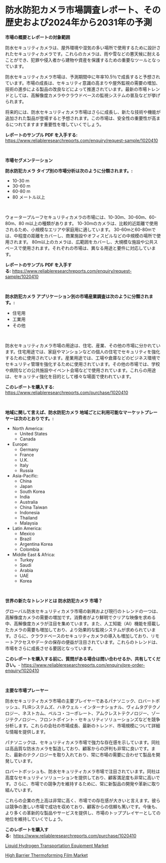 <p><h1>防水防犯カメラ市場調査レポート、その歴史および2024年から2031年の予測</h1></p><p><strong>市場の概要とレポートの対象範囲</strong></p>
<p><p>防水セキュリティカメラは、屋外環境や湿気の多い場所で使用するために設計されたセキュリティカメラです。これらのカメラは、雨や雪などの悪天候に耐えることができ、犯罪や侵入者から建物や資産を保護するための重要なツールとなっています。</p><p>防水セキュリティカメラ市場は、予測期間中に年率10.5％で成長すると予想されています。市場の成長は、セキュリティ意識の高まりや屋外監視の需要の増加、技術の進歩による製品の改良などによって推進されています。最新の市場トレンドとしては、高解像度カメラやクラウドベースの監視システムの普及などが挙げられます。</p><p>将来的には、防水セキュリティカメラ市場はさらに成長し、新たな技術や機能が追加された製品が登場すると予想されます。この市場は、安全性の重要性が高まるにつれてますます重要性を増していくでしょう。</p></p>
<p><strong>レポートのサンプル PDF を入手する:</strong> <a href="https://www.reliableresearchreports.com/enquiry/request-sample/1020410">https://www.reliableresearchreports.com/enquiry/request-sample/1020410</a></p>
<p>&nbsp;</p>
<p><strong>市場セグメンテーション</strong></p>
<p><strong>防水防犯カメラ タイプ別の市場分析は次のように分類されます。:</strong></p>
<p><ul><li>10-30 m</li><li>30-60 m</li><li>60-80 m</li><li>80 メートル以上</li></ul></p>
<p>&nbsp;</p>
<p><p>ウォータープルーフセキュリティカメラの市場には、10-30m、30-60m、60-80m、80 m以上の種類があります。 10-30mのカメラは、比較的近距離で使用されるため、小規模なエリアや家庭用に適しています。 30-60mと60-80mでは、中程度の距離をカバーし、商業施設やオフィスビルなどの中規模の場所で使用されます。 80m以上のカメラは、広範囲をカバーし、大規模な施設や公共スペースで使用されます。それぞれの市場は、異なる用途と要件に対応しています。</p></p>
<p><strong>レポートのサンプル PDF を入手する:</strong>&nbsp;<a href="https://www.reliableresearchreports.com/enquiry/request-sample/1020410">https://www.reliableresearchreports.com/enquiry/request-sample/1020410</a></p>
<p>&nbsp;</p>
<p><strong> 防水防犯カメラ アプリケーション別の市場産業調査は次のように分類されます。:</strong></p>
<p><ul><li>住宅用</li><li>工業用</li><li>その他</li></ul></p>
<p>&nbsp;</p>
<p><p>防水セキュリティカメラ市場の用途は、住宅、産業、その他の市場に分かれています。住宅用途では、家庭やマンションなどの個人の住宅でセキュリティを強化するために使用されています。産業用途では、工場や倉庫などのビジネス環境でセキュリティ管理を強化するために使用されています。その他の市場では、学校や病院などの公共施設やイベント会場などで使用されています。これらの用途は、セキュリティ強化を目的として様々な場面で使われています。</p></p>
<p><strong>このレポートを購入する:</strong>&nbsp; <a href="https://www.reliableresearchreports.com/purchase/1020410">https://www.reliableresearchreports.com/purchase/1020410</a></p>
<p>&nbsp;</p>
<p><strong>地域に関して言えば、防水防犯カメラ 地域ごとに利用可能なマーケットプレーヤーは次のとおりです。:</strong></p>
<p><ul>
    <li>
        North America:
        <ul>
            <li>United States</li>
            <li>Canada</li>
        </ul>
    </li>
    <li>
        Europe:
        <ul>
            <li>Germany</li>
            <li>France</li>
            <li>U.K.</li>
            <li>Italy</li>
            <li>Russia</li>
        </ul>
    </li>
    <li>
        Asia-Pacific:
        <ul>
            <li>China</li>
            <li>Japan</li>
            <li>South Korea</li>
            <li>India</li>
            <li>Australia</li>
            <li>China Taiwan</li>
            <li>Indonesia</li>
            <li>Thailand</li>
            <li>Malaysia</li>
        </ul>
    </li>
    <li>
        Latin America:
        <ul>
            <li>Mexico</li>
            <li>Brazil</li>
            <li>Argentina Korea</li>
            <li>Colombia</li>
        </ul>
    </li>
    <li>
        Middle East & Africa:
        <ul>
            <li>Turkey</li>
            <li>Saudi</li>
            <li>Arabia</li>
            <li>UAE</li>
            <li>Korea</li>
        </ul>
    </li>
    </ul></p>
<p>&nbsp;</p>
<p><strong>世界の新たなトレンドとは 防水防犯カメラ 市場？</strong></p>
<p><p>グローバル防水セキュリティカメラ市場の新興および現行のトレンドの一つは、高解像度カメラの需要の増加です。消費者がより鮮明でクリアな映像を求める中、高解像度カメラが注目を集めています。また、人工知能（AI）機能を搭載したカメラの需要も増加しており、より効果的な監視システムが求められています。さらに、クラウドベースのセキュリティカメラの導入も増加しており、リモートアクセスやデータの保存の便益が注目されています。これらのトレンドは、市場をさらに成長させる要因となっています。</p></p>
<p><strong>このレポートを購入する前に、質問がある場合は問い合わせるか、共有してください。</strong>- <a href="https://www.reliableresearchreports.com/enquiry/pre-order-enquiry/1020410">https://www.reliableresearchreports.com/enquiry/pre-order-enquiry/1020410</a></p>
<p>&nbsp;</p>
<p><strong>主要な市場プレーヤー</strong></p>
<p><p>防水セキュリティカメラ市場の主要プレイヤーであるパナソニック、ロバートボッシュ、FLIRシステムズ、ハネウェル・インターナショナル、ヴィムタグテクノロジー、ネストカム、ペルコ・コーポレート、アムクレストテクノロジー、ゾージテクノロジー、フロントポイント・セキュリティソリューションズなどを競争分析します。これらの会社の市場成長、最新のトレンド、市場規模について詳細な情報を提供します。</p><p>パナソニックは、セキュリティカメラ市場で強力な存在感を示しています。同社は高品質な防水カメラを製造しており、顧客からの評判も非常に良いです。また、最新のテクノロジーを取り入れており、常に市場の需要に合わせて製品を開発しています。</p><p>ロバートボッシュも、防水セキュリティカメラ市場で注目されています。同社は高度なセキュリティソリューションを提供しており、顧客満足度も非常に高いです。さらに、市場での競争力を維持するために、常に新製品の開発や革新に取り組んでいます。</p><p>これらの企業の売上高は非常に高く、市場での存在感が大きいと言えます。彼らは競争の激しい市場で成功を収めており、顧客からの信頼も篤いです。今後も、より多くの革新的な製品やサービスを提供し、市場のトッププレイヤーとしての地位を維持していくでしょう。</p></p>
<p><strong>このレポートを購入する:</strong>&nbsp;&nbsp;<a href="https://www.reliableresearchreports.com/purchase/1020410">https://www.reliableresearchreports.com/purchase/1020410</a></p>
<p><p><a href="https://summer-dogwood-3e9.notion.site/Liquid-Hydrogen-Transportation-Equipment-Market-A-Comprehensive-Report-of-its-Market-Share-Growth-db1fc61eaab94557b930cc9e4a9c951c">Liquid Hydrogen Transportation Equipment Market</a></p><p><a href="https://github.com/Sherrillcrooksxa8i18ucf2m/Market-Research-Report-List-1/blob/main/high-barrier-thermoforming-film-market.md">High Barrier Thermoforming Film Market</a></p></p>